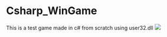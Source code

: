 # Csharp_WinGame
This is a test game made in c# from scratch using user32.dll
![](https://giphy.com/gifs/pudgypenguins-pudgy-penguin-penguins-CuuSHzuc0O166MRfjt)
